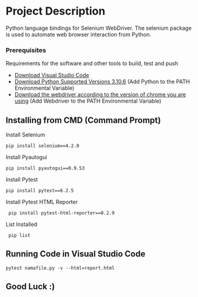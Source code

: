 # Project Description

Python language bindings for Selenium WebDriver.
The selenium package is used to automate web browser interaction from Python.

### Prerequisites

Requirements for the software and other tools to build, test and push 
- [Download Visual Studio Code](https://code.visualstudio.com/download)
- [Download Python Supported Versions 3.10.6](https://www.python.org/downloads/release/python-3106/) (Add Python to the PATH Environmental Variable)
- [Download the webdriver according to the version of chrome you are using](https://chromedriver.chromium.org/downloads) (Add Webdriver to the PATH Environmental Variable)

## Installing from CMD (Command Prompt)

Install Selenium 

    pip install selenium==4.2.0

Install Pyautogui

    pip install pyautogui==0.9.53

Install Pytest

    pip install pytest==6.2.5
  
Install Pytest HTML Reporter

     pip install pytest-html-reporter==0.2.9
    
List Installed

     pip list

## Running Code in Visual Studio Code

    pytest namafile.py -v --html=report.html

## Good Luck :)
